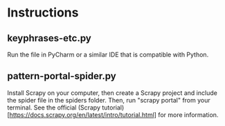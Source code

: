 # Instructions

## keyphrases-etc.py
Run the file in PyCharm or a similar IDE that is compatible with Python.

## pattern-portal-spider.py
Install Scrapy on your computer, then create a Scrapy project and include the spider file in the spiders folder. Then, run "scrapy portal" from your terminal. See the official (Scrapy tutorial)[https://docs.scrapy.org/en/latest/intro/tutorial.html] for more information.
